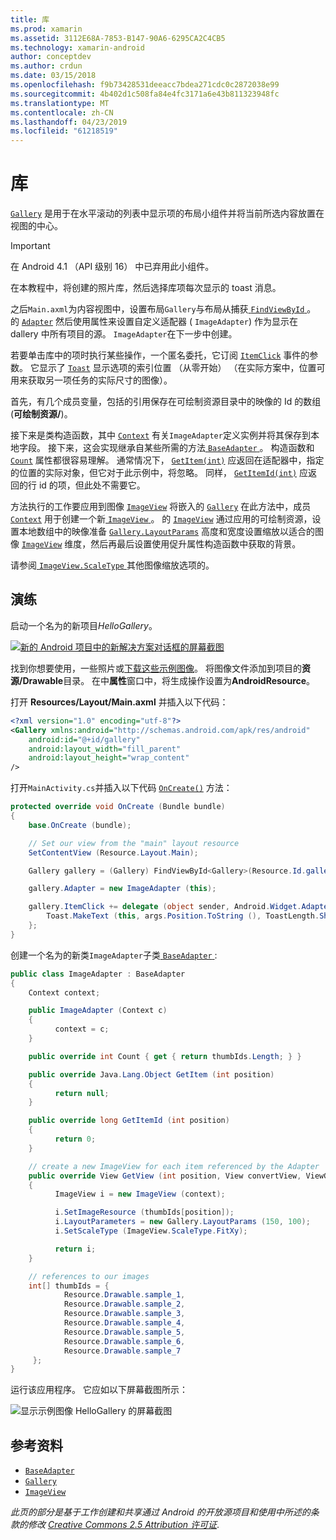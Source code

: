 ```yaml
---
title: 库
ms.prod: xamarin
ms.assetid: 3112E68A-7853-B147-90A6-6295CA2C4CB5
ms.technology: xamarin-android
author: conceptdev
ms.author: crdun
ms.date: 03/15/2018
ms.openlocfilehash: f9b73428531deeacc7bdea271cdc0c2872038e99
ms.sourcegitcommit: 4b402d1c508fa84e4fc3171a6e43b811323948fc
ms.translationtype: MT
ms.contentlocale: zh-CN
ms.lasthandoff: 04/23/2019
ms.locfileid: "61218519"
---
```

# <a name="gallery"></a>库

[`Gallery`](https://developer.xamarin.com/api/type/Android.Widget.Gallery/) 是用于在水平滚动的列表中显示项的布局小组件并将当前所选内容放置在视图的中心。

> [!IMPORTANT]
> 在 Android 4.1 （API 级别 16） 中已弃用此小组件。 

在本教程中，将创建的照片库，然后选择库项每次显示的 toast 消息。

之后`Main.axml`为内容视图中，设置布局`Gallery`与布局从捕获[ `FindViewById` ](https://developer.xamarin.com/api/member/Android.App.Activity.FindViewById/p/System.Int32/)。
的 [`Adapter`](https://developer.xamarin.com/api/property/Android.Widget.AdapterView.RawAdapter/)
然后使用属性来设置自定义适配器 ( `ImageAdapter`) 作为显示在 dallery 中所有项目的源。 `ImageAdapter`在下一步中创建。

若要单击库中的项时执行某些操作，一个匿名委托，它订阅 [`ItemClick`](https://developer.xamarin.com/api/event/Android.Widget.AdapterView.ItemClick/)
事件的参数。 它显示了 [`Toast`](https://developer.xamarin.com/api/type/Android.Widget.Toast/)
显示选项的索引位置 （从零开始） （在实际方案中，位置可用来获取另一项任务的实际尺寸的图像）。

首先，有几个成员变量，包括的引用保存在可绘制资源目录中的映像的 Id 的数组 (**可绘制资源/**)。

接下来是类构造函数，其中 [`Context`](https://developer.xamarin.com/api/type/Android.Content.Context/)
有关`ImageAdapter`定义实例并将其保存到本地字段。
接下来，这会实现继承自某些所需的方法[ `BaseAdapter` ](https://developer.xamarin.com/api/type/Android.Widget.BaseAdapter/)。
构造函数和 [`Count`](https://developer.xamarin.com/api/property/Android.Widget.BaseAdapter.Count/)
属性都很容易理解。 通常情况下， [`GetItem(int)`](https://developer.xamarin.com/api/member/Android.Widget.BaseAdapter.GetItem/p/System.Int32/)
应返回在适配器中，指定的位置的实际对象，但它对于此示例中，将忽略。 同样， [`GetItemId(int)`](https://developer.xamarin.com/api/member/Android.Widget.BaseAdapter.GetItemId/p/System.Int32/)
应返回的行 id 的项，但此处不需要它。

方法执行的工作要应用到图像 [`ImageView`](https://developer.xamarin.com/api/type/Android.Widget.ImageView/)
将嵌入的 [`Gallery`](https://developer.xamarin.com/api/type/Android.Widget.Gallery/)
在此方法中，成员 [`Context`](https://developer.xamarin.com/api/type/Android.Content.Context/)
用于创建一个新[ `ImageView` ](https://developer.xamarin.com/api/type/Android.Widget.ImageView/)。
的 [`ImageView`](https://developer.xamarin.com/api/type/Android.Widget.ImageView/)
通过应用的可绘制资源，设置本地数组中的映像准备 [`Gallery.LayoutParams`](https://developer.xamarin.com/api/type/Android.Widget.Gallery+LayoutParams/)
高度和宽度设置缩放以适合的图像 [`ImageView`](https://developer.xamarin.com/api/type/Android.Widget.ImageView/)
维度，然后再最后设置使用促升属性构造函数中获取的背景。

请参阅[ `ImageView.ScaleType` ](https://developer.xamarin.com/api/type/Android.Widget.ImageView+ScaleType/)其他图像缩放选项的。

## <a name="walkthrough"></a>演练

启动一个名为的新项目*HelloGallery*。

[![新的 Android 项目中的新解决方案对话框的屏幕截图](gallery-images/hellogallery1-sml.png)](gallery-images/hellogallery1.png#lightbox)

找到你想要使用，一些照片或[下载这些示例图像](https://developer.android.com/shareables/sample_images.zip)。
将图像文件添加到项目的**资源/Drawable**目录。 在中**属性**窗口中，将生成操作设置为**AndroidResource**。

打开 **Resources/Layout/Main.axml** 并插入以下代码：

```xml
<?xml version="1.0" encoding="utf-8"?>
<Gallery xmlns:android="http://schemas.android.com/apk/res/android"
    android:id="@+id/gallery"
    android:layout_width="fill_parent"
    android:layout_height="wrap_content"
/>
```

打开`MainActivity.cs`并插入以下代码 [`OnCreate()`](https://developer.xamarin.com/api/member/Android.App.Activity.OnCreate/p/Android.OS.Bundle/)
方法：

```csharp
protected override void OnCreate (Bundle bundle)
{
    base.OnCreate (bundle);

    // Set our view from the "main" layout resource
    SetContentView (Resource.Layout.Main);

    Gallery gallery = (Gallery) FindViewById<Gallery>(Resource.Id.gallery);

    gallery.Adapter = new ImageAdapter (this);

    gallery.ItemClick += delegate (object sender, Android.Widget.AdapterView.ItemClickEventArgs args) {
        Toast.MakeText (this, args.Position.ToString (), ToastLength.Short).Show ();
    };
}
```

创建一个名为的新类`ImageAdapter`子类[ `BaseAdapter` ](https://developer.xamarin.com/api/type/Android.Widget.BaseAdapter/):

```csharp
public class ImageAdapter : BaseAdapter
{
    Context context;

    public ImageAdapter (Context c)
    {
          context = c;
    }

    public override int Count { get { return thumbIds.Length; } }

    public override Java.Lang.Object GetItem (int position)
    {
          return null;
    }

    public override long GetItemId (int position)
    {
          return 0;
    }

    // create a new ImageView for each item referenced by the Adapter
    public override View GetView (int position, View convertView, ViewGroup parent)
    {
          ImageView i = new ImageView (context);

          i.SetImageResource (thumbIds[position]);
          i.LayoutParameters = new Gallery.LayoutParams (150, 100);
          i.SetScaleType (ImageView.ScaleType.FitXy);

          return i;
    }

    // references to our images
    int[] thumbIds = {
            Resource.Drawable.sample_1,
            Resource.Drawable.sample_2,
            Resource.Drawable.sample_3,
            Resource.Drawable.sample_4,
            Resource.Drawable.sample_5,
            Resource.Drawable.sample_6,
            Resource.Drawable.sample_7
     };
}

```

运行该应用程序。 它应如以下屏幕截图所示：

![显示示例图像 HelloGallery 的屏幕截图](gallery-images/hellogallery3.png)



## <a name="references"></a>参考资料

-   [`BaseAdapter`](https://developer.xamarin.com/api/type/Android.Widget.BaseAdapter/)
-   [`Gallery`](https://developer.xamarin.com/api/type/Android.Widget.Gallery/)
-   [`ImageView`](https://developer.xamarin.com/api/type/Android.Widget.ImageView/)

*此页的部分是基于工作创建和共享通过 Android 的开放源项目和使用中所述的条款的修改*
[*Creative Commons 2.5 Attribution 许可证*](http://creativecommons.org/licenses/by/2.5/).


